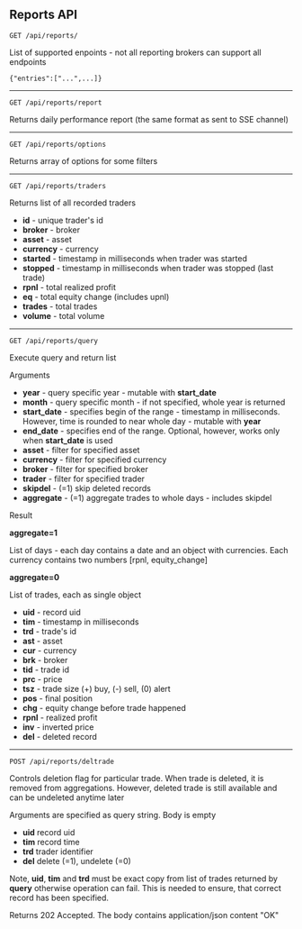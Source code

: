 ## Reports API ##

```
GET /api/reports/
```

List of supported enpoints - not all reporting brokers can support all endpoints

```
{"entries":["...",...]}
```

----

```
GET /api/reports/report
```

Returns daily performance report (the same format as sent to SSE channel)

----

```
GET /api/reports/options
```
Returns array of options for some filters


----

```
GET /api/reports/traders
```
Returns list of all recorded traders 

* **id** - unique trader's id 
* **broker** - broker
* **asset** - asset
* **currency** - currency
* **started** - timestamp in milliseconds when trader was started
* **stopped** - timestamp in milliseconds when trader was stopped (last trade)
* **rpnl** - total realized profit
* **eq** - total equity change (includes upnl)
* **trades** - total trades
* **volume** - total volume

---
```
GET /api/reports/query
```
Execute query and return list 

Arguments

* **year** - query specific year - mutable with **start_date**
* **month** - query specific month - if not specified, whole year is returned
* **start_date** - specifies begin of the range - timestamp in milliseconds. However, time is rounded to near whole day - mutable with **year**
* **end_date** - specifies end of the range. Optional, however, works only when **start_date** is used
* **asset** - filter for specified asset
* **currency** - filter for specified currency
* **broker** - filter for specified broker
* **trader** - filter for specified trader
* **skipdel** - (=1) skip deleted records 
* **aggregate** - (=1) aggregate trades to whole days - includes skipdel

Result

**aggregate=1**

List of days - each day contains a date and an object with currencies. Each currency contains two numbers [rpnl, equity_change]

**aggregate=0**

List of trades, each as single object

* **uid** - record uid
* **tim** - timestamp in milliseconds
* **trd** - trade's id
* **ast** - asset
* **cur** - currency
* **brk** - broker
* **tid** - trade id
* **prc** - price
* **tsz** - trade size (+) buy, (-) sell, (0) alert
* **pos** - final position
* **chg** - equity change before trade happened
* **rpnl** - realized profit
* **inv** - inverted price 
* **del** - deleted record

----

```
POST /api/reports/deltrade
```

Controls deletion flag for particular trade. When trade is deleted, it is removed from aggregations.
However, deleted trade is still available and can be undeleted anytime later

Arguments are specified as query string. Body is empty

* **uid** record uid
* **tim** record time
* **trd** trader identifier
* **del** delete (=1), undelete (=0)

Note, **uid**, **tim** and **trd** must be exact copy from list of trades returned by **query** otherwise operation can fail. This is needed to ensure, that correct record has been specified.

Returns 202 Accepted. The body contains application/json content "OK"




